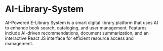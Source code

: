 # AI-Library-System
AI-Powered E-Library System is a smart digital library platform that uses AI to enhance book search, cataloging, and user management. Features include AI-driven recommendations, document summarization, and an interactive React JS interface for efficient resource access and management.
